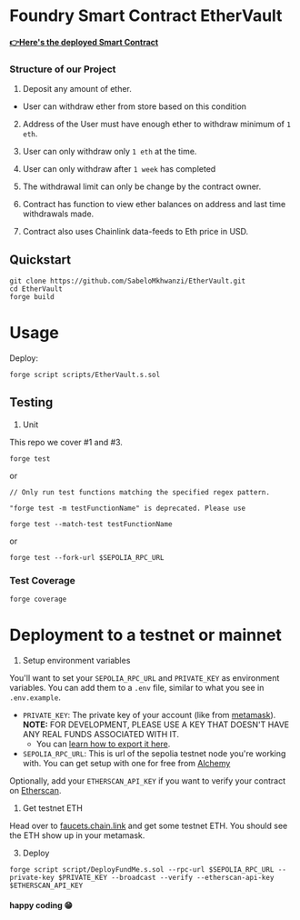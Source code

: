 # Foundry Smart Contract EtherVault

#### [👉Here's the deployed Smart Contract](https://sepolia.etherscan.io/address/0x37d138a62be828e111e682ff7d699f47bb8dd769)

### Structure of our Project

1. Deposit any amount of ether.

- User can withdraw ether from store based on this condition

2. Address of the User must have enough ether to withdraw minimum of `1 eth`.

3. User can only withdraw only `1 eth` at the time.

4. User can only withdraw after `1 week` has completed

5. The withdrawal limit can only be change by the contract owner.

6. Contract has function to view ether balances on address and last time withdrawals made.

7. Contract also uses Chainlink data-feeds to Eth price in USD.

## Quickstart

```
git clone https://github.com/SabeloMkhwanzi/EtherVault.git
cd EtherVault
forge build
```

# Usage

Deploy:

```
forge script scripts/EtherVault.s.sol
```

## Testing

1. Unit

This repo we cover #1 and #3.

```
forge test
```

or

```
// Only run test functions matching the specified regex pattern.

"forge test -m testFunctionName" is deprecated. Please use

forge test --match-test testFunctionName
```

or

```
forge test --fork-url $SEPOLIA_RPC_URL
```

### Test Coverage

```
forge coverage
```

# Deployment to a testnet or mainnet

1. Setup environment variables

You'll want to set your `SEPOLIA_RPC_URL` and `PRIVATE_KEY` as environment variables. You can add them to a `.env` file, similar to what you see in `.env.example`.

- `PRIVATE_KEY`: The private key of your account (like from [metamask](https://metamask.io/)). **NOTE:** FOR DEVELOPMENT, PLEASE USE A KEY THAT DOESN'T HAVE ANY REAL FUNDS ASSOCIATED WITH IT.
  - You can [learn how to export it here](https://metamask.zendesk.com/hc/en-us/articles/360015289632-How-to-Export-an-Account-Private-Key).
- `SEPOLIA_RPC_URL`: This is url of the sepolia testnet node you're working with. You can get setup with one for free from [Alchemy](https://alchemy.com/?a=673c802981)

Optionally, add your `ETHERSCAN_API_KEY` if you want to verify your contract on [Etherscan](https://etherscan.io/).

1. Get testnet ETH

Head over to [faucets.chain.link](https://faucets.chain.link/) and get some testnet ETH. You should see the ETH show up in your metamask.

3. Deploy

```
forge script script/DeployFundMe.s.sol --rpc-url $SEPOLIA_RPC_URL --private-key $PRIVATE_KEY --broadcast --verify --etherscan-api-key $ETHERSCAN_API_KEY
```

#### happy coding 😁

